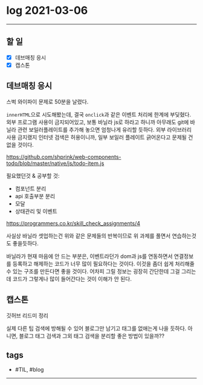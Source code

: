 # log 2021-03-06

--------------------------

## 할 일

- [x] 데브매칭 응시
- [x] 캡스톤

## 데브매칭 응시

스벅 와이파이 문제로 50분을 날렸다.

`innerHTML`으로 시도해봤는데, 결국 `onclick`과 같은 이벤트 처리에 한계에 부딪혔다.
외부 프로그램 사용이 금지되어있고, 보통 바닐라 js로 하라고 하니까 아무래도 git에 바닐라 관련 보일러플레이트를 추가해 놓으면 엄청나게 유리할 듯하다.
외부 라이브러리 사용 금지랬지 인터넷 검색은 허용이니까, 일부 보일러 플레이트 긁어온다고 문제될 건 없을 것이다.

https://github.com/shprink/web-components-todo/blob/master/native/js/todo-item.js

필요했던것 & 공부할 것:
- 컴포넌트 분리
- api 호출부분 분리
- 모달
- 상태관리 및 이벤트

https://programmers.co.kr/skill_check_assignments/4

사실상 바닐라 셋업하는건 위와 같은 문제들의 반복이므로 위 과제를 풀면서 연습하는것도 좋을듯하다.

바닐라가 현재 마음에 안 드는 부분은, 이벤트라던가 dom과 js를 연동하면서 연결정보를 등록하고 해제하는 코드가 너무 많이 필요하다는 것이다.
이것을 좀더 쉽게 처리해줄 수 있는 구조를 만든다면 좋을 것이다.
어차피 그릴 정보는 굉장히 간단한데 그걸 그리는데 코드가 그렇게나 많이 들어간다는 것이 이해가 안 된다.

## 캡스톤

깃허브 리드미 정리

실제 다른 팁 검색에 방해될 수 있어 블로그만 남기고 태그를 없애는게 나을 듯하다.
아니면, 블로그 태그 검색과 그외 태그 검색을 분리할 좋은 방법이 있을까??

## tags
- \#TIL, \#blog

--------------------------

